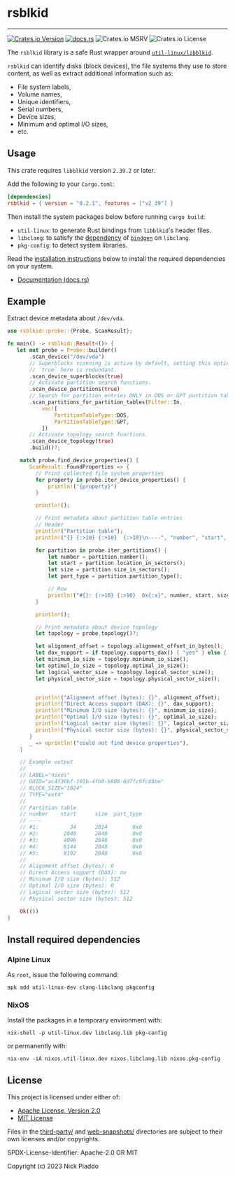 # rsblkid

----

[![Crates.io Version](https://img.shields.io/crates/v/rsblkid?labelColor=%23222222&color=%23fdb42f)][1]
[![docs.rs](https://img.shields.io/docsrs/rsblkid?labelColor=%23222222&color=%2322a884)][2]
![Crates.io MSRV](https://img.shields.io/crates/msrv/rsblkid?labelColor=%23222222&color=%239c179e)
![Crates.io License](https://img.shields.io/crates/l/rsblkid?labelColor=%23222222&color=%230d0887)

The `rsblkid` library is a safe Rust wrapper around [`util-linux/libblkid`][3].

`rsblkid` can identify disks (block devices), the file systems they use to
store content, as well as extract additional information such as:

- File system labels,
- Volume names,
- Unique identifiers,
- Serial numbers,
- Device sizes,
- Minimum and optimal I/O sizes,
- etc.

## Usage

This crate requires `libblkid` version `2.39.2` or later.

Add the following to your `Cargo.toml`:

```toml
[dependencies]
rsblkid = { version = "0.2.1", features = ["v2_39"] }
```

Then install the system packages below before running `cargo build`:

- `util-linux`: to generate Rust bindings from `libblkid`'s header files.
- `libclang`: to satisfy the [dependency][4] of [`bindgen`][5] on `libclang`.
- `pkg-config`: to detect system libraries.

Read the [installation instructions](#install-required-dependencies) below to
install the required dependencies on your system.

- [Documentation (docs.rs)][2]

## Example

Extract device metadata about `/dev/vda`.

```rust
use rsblkid::probe::{Probe, ScanResult};

fn main() -> rsblkid::Result<()> {
   let mut probe = Probe::builder()
       .scan_device("/dev/vda")
       // Superblocks scanning is active by default, setting this option to
       // `true` here is redundant.
       .scan_device_superblocks(true)
       // Activate partition search functions.
       .scan_device_partitions(true)
       // Search for partition entries ONLY in DOS or GPT partition tables
       .scan_partitions_for_partition_tables(Filter::In,
           vec![
               PartitionTableType::DOS,
               PartitionTableType::GPT,
           ])
       // Activate topology search functions.
       .scan_device_topology(true)
       .build()?;

    match probe.find_device_properties() {
       ScanResult::FoundProperties => {
         // Print collected file system properties
         for property in probe.iter_device_properties() {
             println!("{property}")
         }

         println!();

         // Print metadata about partition table entries
         // Header
         println!("Partition table");
         println!("{} {:>10} {:>10}  {:>10}\n----", "number", "start", "size", "part_type");

         for partition in probe.iter_partitions() {
             let number = partition.number();
             let start = partition.location_in_sectors();
             let size = partition.size_in_sectors();
             let part_type = partition.partition_type();

             // Row
             println!("#{}: {:>10} {:>10}  0x{:x}", number, start, size, part_type)
         }

         println!();

         // Print metadata about device topology
         let topology = probe.topology()?;

         let alignment_offset = topology.alignment_offset_in_bytes();
         let dax_support = if topology.supports_dax() { "yes" } else { "no" };
         let minimum_io_size = topology.minimum_io_size();
         let optimal_io_size = topology.optimal_io_size();
         let logical_sector_size = topology.logical_sector_size();
         let physical_sector_size = topology.physical_sector_size();


         println!("Alignment offset (bytes): {}", alignment_offset);
         println!("Direct Access support (DAX): {}", dax_support);
         println!("Minimum I/O size (bytes): {}", minimum_io_size);
         println!("Optimal I/O size (bytes): {}", optimal_io_size);
         println!("Logical sector size (bytes): {}", logical_sector_size);
         println!("Physical sector size (bytes): {}", physical_sector_size);
       }
       _ => eprintln!("could not find device properties"),
    }

    // Example output
    //
    // LABEL="nixos"
    // UUID="ac4f36bf-191b-4fb0-b808-6d7fc9fc88be"
    // BLOCK_SIZE="1024"
    // TYPE="ext4"
    //
    // Partition table
    // number    start      size  part_type
    // ----
    // #1:          34      2014        0x0
    // #2:        2048      2048        0x0
    // #3:        4096      2048        0x0
    // #4:        6144      2048        0x0
    // #5:        8192      2048        0x0
    //
    // Alignment offset (bytes): 0
    // Direct Access support (DAX): no
    // Minimum I/O size (bytes): 512
    // Optimal I/O size (bytes): 0
    // Logical sector size (bytes): 512
    // Physical sector size (bytes): 512

    Ok(())
}
```

## Install required dependencies

### Alpine Linux

As `root`, issue the following command:

```console
apk add util-linux-dev clang-libclang pkgconfig
```

### NixOS

Install the packages in a temporary environment with:

```console
nix-shell -p util-linux.dev libclang.lib pkg-config
```

or permanently with:

```console
nix-env -iA nixos.util-linux.dev nixos.libclang.lib nixos.pkg-config
```

## License

This project is licensed under either of:

- [Apache License, Version 2.0][6]
- [MIT License][7]

Files in the [third-party/][8] and [web-snapshots/][9] directories are subject
to their own licenses and/or copyrights.

SPDX-License-Identifier: Apache-2.0 OR MIT

Copyright (c) 2023 Nick Piaddo

[1]: https://crates.io/crates/rsblkid
[2]: https://docs.rs/rsblkid
[3]: https://github.com/util-linux/util-linux/tree/master
[4]: https://rust-lang.github.io/rust-bindgen/requirements.html#clang
[5]: https://crates.io/crates/bindgen
[6]: https://www.apache.org/licenses/LICENSE-2.0
[7]: https://opensource.org/licenses/MIT
[8]: ./third-party/
[9]: ./web-snapshots/
